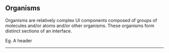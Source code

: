 
## Organisms

Organisms are relatively complex UI components composed of groups of molecules and/or atoms and/or other organisms. These organisms form distinct sections of an interface.

Eg. A header


---